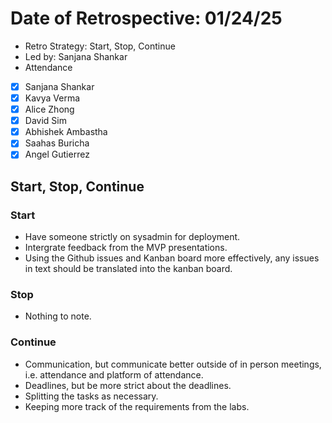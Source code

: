 # Date of Retrospective: 01/24/25

* Retro Strategy: Start, Stop, Continue
* Led by: Sanjana Shankar
* Attendance
- [x] Sanjana Shankar
- [x] Kavya Verma
- [x] Alice Zhong
- [x] David Sim
- [x] Abhishek Ambastha
- [x] Saahas Buricha
- [x] Angel Gutierrez

## Start, Stop, Continue

### Start
- Have someone strictly on sysadmin for deployment.
- Intergrate feedback from the MVP presentations.
- Using the Github issues and Kanban board more effectively, any issues in text should be translated into the kanban board.

### Stop
- Nothing to note.

### Continue
- Communication, but communicate better outside of in person meetings, i.e. attendance and platform of attendance.
- Deadlines, but be more strict about the deadlines.
- Splitting the tasks as necessary.
- Keeping more track of the requirements from the labs.
